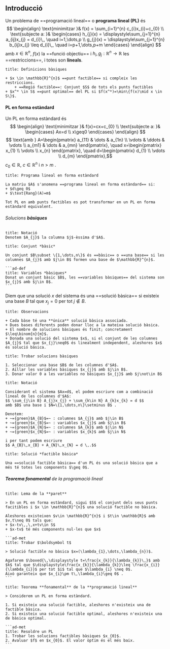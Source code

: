 ## Introducció

Un problema de ==programació lineal== o **programa lineal (PL)** és
$$ \begin{align}
\text{minimitzar }& f(x) = \sum_{i=1}^{n} c_{i}x_{i}+c_{0} \\
\text{subjecte a: }& \begin{cases}
h_{j}(x) = \displaystyle\sum_{j=1}^{n} a_{ij}x_{j} = d_{i}\,, \quad i=1,\dots,p \\
g_{j}(x) = \displaystyle\sum_{j=1}^{n} b_{ij}x_{j} \leq d_{i}\,, \quad i=p+1,\dots,p+m
\end{cases}
\end{align} $$
amb $x \in \mathbb{R}^{n}$,  $f(x)$ la ==funció objectiu== i $h_{i},g_{j}:\mathbb{R}^{n}\to \mathbb{R}$ les ==restriccions==, i totes son **lineals**.

```ad-def
title: Definicions bàsiques

+ $x \in \mathbb{R}^{n}$ ==punt factible== si compleix les restriccions.
	+ ==Regió factible==: Conjunt $S$ de tots els punts factibles
+ $x^* \in S$ ==punt optimal== del PL si $f(x^*)=\min\{f(x)\mid x \in S\}$.
```


#### PL en **forma estàndard**

Un PL en forma estàndard és
$$ \begin{align}
\text{minimitzar }& f(x)=cx+c_{0} \\
\text{subjecte a: }& \begin{cases}
Ax=d \\
x\geq0
\end{cases}
\end{align} $$
$$ \text{amb } A=\begin{pmatrix}
a_{11} & \dots & a_{1n} \\
\vdots & \ddots & \vdots \\
a_{m1} & \dots & a_{mn}
\end{pmatrix}, \quad x=\begin{pmatrix}
x_{1} \\
\vdots \\
x_{n}
\end{pmatrix}, \quad d=\begin{pmatrix}
d_{1} \\
\vdots \\
d_{m}
\end{pmatrix},$$
$c_{0} \in \mathbb{R}$, $c \in \mathbb{R}^{n}$ i $n>m$ .

```ad-def
title: Programa lineal en forma estàndard

La matriu $A$ s'anomena ==programa lineal en forma estàndard== si:
+ $d\geq 0$
+ $\text{Rang}(A)=m$
```

```ad-prop
Tot PL en amb punts factibles es pot transformar en un PL en forma estàndard equivalent.
```


###### Solucions **bàsiques**

```ad-not
title: Notació
Denotem $A_{j}$ la columna $j$-èssima d'$A$.
```

````ad-def
title: Conjunt *bàsic*

Un conjunt $B\subset \{1,\dots,n\}$ és ==bàsic== o ==una base== si les columnes $A_{j}$ amb $j\in B$ formen una base de $\mathbb{R}^{n}$.

```ad-def
title: Variables *bàsiques*
Donat un conjunt bàsic $B$, les ==variables bàsiques== del sistema son $x_{j}$ amb $j\in B$.
```
````

Diem que una solució $x$ del sistema és una ==solució bàsica== si existeix una base $B$ tal que $x_{j}=0$ per tot $j \not\in B$.

```ad-not
title: Observacions

+ Cada bàse té una **única** solució bàsica associada.
+ Dues bases diferents poden donar lloc a la mateixa solució bàsica.
+ El nombre de solucions bàsiques és finit; concretament $\leq\binom{n}{m}$.
+ Donada una solució del sistema $x$, si el conjunt de les columnes $A_{j}$ tal que $x_{j}\neq0$ és linealment independent, aleshores $x$ és solució bàsica.
```

```ad-met
title: Trobar solucions bàsiques

1. Seleccionar una base $B$ de les columnes d'$A$.
2. Aïllar les variables bàsiques $x_{j}$ amb $j\in B$.
3. Donar valor 0 a les variables no bàsiques $x_{j}$ amb $j\not\in B$
```

```ad-not
title: Notació

Considerant el sistema $Ax=d$, el podem escriure com a combinació lineal de les columnes d'$A$:
$$ \sum_{j\in B} A_{j}x_{j} + \sum_{k\in N} A_{k}x_{k} = d $$
amb $B$ una base i $N=\{1,\dots,n\}\setminus B$ .

Denotem:
+ ~={green}$A_{B}$=~ : columnes $A_{j}$ amb $j\in B$
+ ~={green}$x_{B}$=~ : variables $x_{j}$ amb $j\in B$
+ ~={green}$A_{N}$=~ : columnes $A_{k}$ amb $j\in N$
+ ~={green}$x_{N}$=~ : variables $x_{k}$ amb $j\in N$

i per tant podem escriure
$$ A_{B}\,x_{B} + A_{N}\,x_{N} = d \,.$$
```

```ad-def
title: Solució *factible bàsica*

Una ==solució factible bàsica== d'un PL és una solució bàsica que a més té totes les components $\geq 0$.
```


###### **Teorema fonamental** de la programació lineal

````ad-prop
title: Lema de la **paret**

> En un PL en forma estàndard, sigui $S$ el conjunt dels seus punts facitibles i $x \in \mathbb{R}^{n}$ una solució factible no bàsica.

Aleshores existeixen $v\in \mathbb{R}^{n}$ i $t\in \mathbb{R}$ amb $v,t\neq 0$ tals que:
+ $x-tv\,,\,x+tv\in S$
+ $x-tv$ té més components nul·les que $x$

```ad-met
title: Trobar $\boldsymbol t$

> Solució factible no bàsica $x=(\lambda_{1},\dots,\lambda_{n})$.

Agafarem $\boxed{\,\displaystyle t=\frac{x_{k}}{\lambda_{k}}\,}$ amb $k$ tal que $\displaystyle\frac{x_{k}}{\lambda_{k}}\leq \frac{x_{i}}{\lambda_{i}}$ per tot $i$ tal que $\lambda_{i} \neq 0$.
Això garanteix que $x_{i}\pm t\,\lambda_{i}\geq 0$ .
```
````

````ad-teor
title: Teorema **fonamental** de la **programació lineal**

> Considerem un PL en forma estàndard.

1. Si existeix una solució factible, aleshores n'existeix una de factible bàsica.
2. Si existeix una solució factible optimal, aleshores n'existeix una de bàsica optimal.

```ad-met
title: Resoldre un PL
1. Trobar les solucions factibles bàsiques $x_{0}$.
2. Avaluar $f$ en $x_{0}$. El valor òptim és el més baix.
```
````